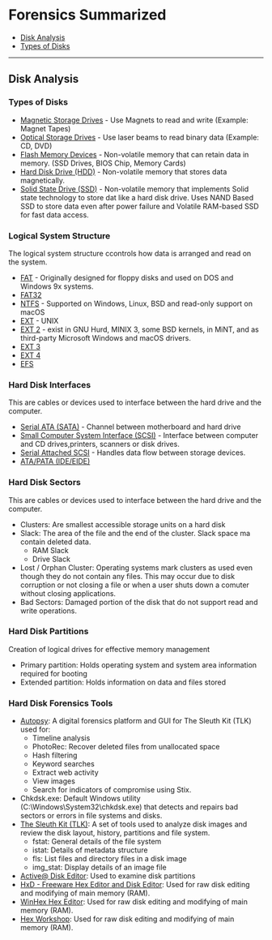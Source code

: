 # Forensics Summarized

- [Disk Analysis](#disk-analysis)
- [Types of Disks](#types-of-disks)

---

## Disk Analysis
### Types of Disks
- [Magnetic Storage Drives](https://en.wikipedia.org/wiki/Magnetic_storage) - Use Magnets to read and write (Example: Magnet Tapes)
- [Optical Storage Drives](https://en.wikipedia.org/wiki/Optical_storage) - Use laser beams to read binary data (Example: CD, DVD)
- [Flash Memory Devices](https://en.wikipedia.org/wiki/Flash_memory) - Non-volatile memory that can retain data in memory. (SSD Drives, BIOS Chip, Memory Cards)
- [Hard Disk Drive (HDD)](https://en.wikipedia.org/wiki/Hard_disk_drive) - Non-volatile memory that stores data magnetically.
- [Solid State Drive (SSD)](http://en.wikipedia.org/wiki/Solid-state_drive) - Non-volatile memory that implements Solid state technology to store dat like a hard disk drive. Uses NAND Based SSD to store data even after power failure and Volatile RAM-based SSD for fast data access.
### Logical System Structure
The logical system structure ccontrols how data is arranged and read on the system.
- [FAT](https://en.wikipedia.org/wiki/File_Allocation_Table) - Originally designed for floppy disks and used on DOS and Windows 9x systems.
- [FAT32](https://en.wikipedia.org/wiki/File_Allocation_Table#FAT32)
- [NTFS](https://en.wikipedia.org/wiki/NTFS) - Supported on Windows, Linux, BSD and read-only support on macOS
- [EXT](https://en.wikipedia.org/wiki/Extended_file_system) - UNIX
- [EXT 2](https://en.wikipedia.org/wiki/Ext2) - exist in GNU Hurd, MINIX 3, some BSD kernels, in MiNT, and as third-party Microsoft Windows and macOS drivers.
- [EXT 3](https://en.wikipedia.org/wiki/Ext3)
- [EXT 4](https://en.wikipedia.org/wiki/Ext4)
- [EFS](https://en.wikipedia.org/wiki/Extent_File_System)
### Hard Disk Interfaces
This are cables or devices used to interface between the hard drive and the computer.
- [Serial ATA (SATA)](https://en.wikipedia.org/wiki/Serial_ATA) - Channel between motherboard and hard drive
- [Small Computer System Interface (SCSI)](https://en.wikipedia.org/wiki/SCSI) - Interface between computer and CD drives,printers, scanners or disk drives.
- [Serial Attached SCSI](https://en.wikipedia.org/wiki/Serial_Attached_SCSI) - Handles data flow between storage devices.
- [ATA/PATA (IDE/EIDE)](https://en.wikipedia.org/wiki/Parallel_ATA)
### Hard Disk Sectors
This are cables or devices used to interface between the hard drive and the computer.
- Clusters: Are smallest accessible storage units on a hard disk
- Slack: The area of the file and the end of the cluster. Slack space ma contain deleted data.
  - RAM Slack
  - Drive Slack
- Lost / Orphan Cluster: Operating systems mark clusters as used even though they do not contain any files. This may occur due to disk corruption or not closing a file or when a user shuts down a comuter without closing applications.
- Bad Sectors: Damaged portion of the disk that do not support read and write operations.

### Hard Disk Partitions
Creation of logical drives for effective memory management
- Primary partition: Holds operating system and system area information required for booting
- Extended partition: Holds information on data and files stored

### Hard Disk Forensics Tools
- [Autopsy](https://www.sleuthkit.org/): A digital forensics platform and GUI for The Sleuth Kit (TLK) used for:
  - Timeline analysis
  - PhotoRec: Recover deleted files from unallocated space
  - Hash filtering
  - Keyword searches
  - Extract web activity
  - View images
  - Search for indicators of compromise using Stix.
- Chkdsk.exe: Default Windows utility (C:\Windows\System32\chkdsk.exe) that detects and repairs bad sectors or errors in file systems and disks.
- [The Sleuth Kit (TLK)](https://www.sleuthkit.org/): A set of tools used to analyze disk images and review the disk layout, history, partitions and file system.
  - fstat: General details of the file system
  - istat: Details of metadata structure
  - fls: List files and directory files in a disk image
  - img_stat: Display details of an image file
- [Active@ Disk Editor](https://www.disk-editor.org/index.html): Used to examine disk partitions
- [HxD - Freeware Hex Editor and Disk Editor](https://mh-nexus.de/en/hxd/): Used for raw disk editing and modifying of main memory (RAM).
- [WinHex Hex Editor](http://www.winhex.com/winhex/hex-editor.html): Used for raw disk editing and modifying of main memory (RAM).
- [Hex Workshop](http://www.hexworkshop.com/): Used for raw disk editing and modifying of main memory (RAM).
